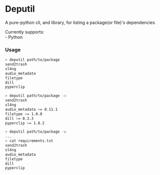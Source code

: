# Deputil
A pure-python cli, and library, for listing a package(or file)'s dependencies

Currently supports:  
    - Python


### Usage
```bash 
> deputil path/to/package
send2trash
sl4ng
audio_metadata
filetype
dill
pyperclip

> deputil path/to/package -v
send2trash
sl4ng
audio_metadata >= 0.11.1
filetype >= 1.0.8
dill >= 0.3.3
pyperclip >= 1.8.2

> deputil path/to/package -w
...
> cat requirements.txt
send2trash
sl4ng
audio_metadata
filetype
dill
pyperclip
```
